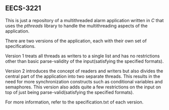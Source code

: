 ## EECS-3221
This is just a repository of a multithreaded alarm application written in *C* that uses the *pthreads* library to handle the multithreading aspects of the application.



There are two versions of the application, each with their own set of specifications.

Version 1 treats all threads as writers to a single list and has no restrictions other than basic parse-validity of the input(satisfying the specified formats).

Version 2 introduces the concept of readers and writers but also divides the central part of the application into two separate threads. This results in the need for more synchronization constructs such as conditional variables and semaphores. This version also adds quite a few restrictions on the input on top of just being parse-valid(satisfying the specified formats).



For more information, refer to the specification.txt of each version.
